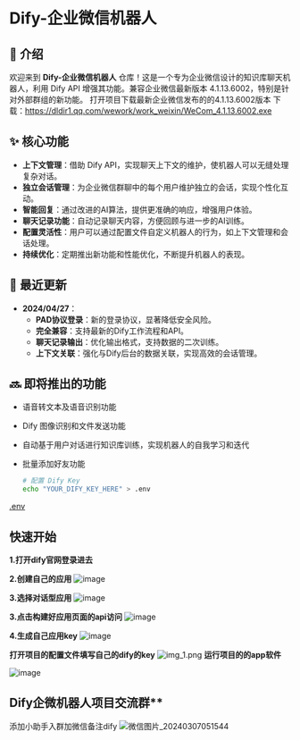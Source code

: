 # Dify-企业微信机器人

## 📌 介绍

欢迎来到 **Dify-企业微信机器人** 仓库！这是一个专为企业微信设计的知识库聊天机器人，利用 Dify API 增强其功能。兼容企业微信最新版本 4.1.13.6002，特别是针对外部群组的新功能。
打开项目下载最新企业微信发布的的4.1.13.6002版本 下载：https://dldir1.qq.com/wework/work_weixin/WeCom_4.1.13.6002.exe
## ✨ 核心功能

- **上下文管理**：借助 Dify API，实现聊天上下文的维护，使机器人可以无缝处理复杂对话。
- **独立会话管理**：为企业微信群聊中的每个用户维护独立的会话，实现个性化互动。
- **智能回复**：通过改进的AI算法，提供更准确的响应，增强用户体验。
- **聊天记录功能**：自动记录聊天内容，方便回顾与进一步的AI训练。
- **配置灵活性**：用户可以通过配置文件自定义机器人的行为，如上下文管理和会话处理。
- **持续优化**：定期推出新功能和性能优化，不断提升机器人的表现。

## 🚀 最近更新

- **2024/04/27**：
    - **PAD协议登录**：新的登录协议，显著降低安全风险。
    - **完全兼容**：支持最新的Dify工作流程和API。
    - **聊天记录输出**：优化输出格式，支持数据的二次训练。
    - **上下文关联**：强化与Dify后台的数据关联，实现高效的会话管理。

## 🔜 即将推出的功能

- 语音转文本及语音识别功能
- Dify 图像识别和文件发送功能
- 自动基于用户对话进行知识库训练，实现机器人的自我学习和迭代
- 批量添加好友功能

   ```bash
   # 配置 Dify Key
   echo "YOUR_DIFY_KEY_HERE" > .env
[.env](.env)
## 快速开始

**1.打开dify官网登录进去**

**2.创建自己的应用**
![image](https://github.com/luolin-ai/Dify-Enterprise-WeChat-bot/assets/135555634/79509f35-2c98-4742-8860-006d286cb694)

**3.选择对话型应用**
![image](https://github.com/luolin-ai/Dify-Enterprise-WeChat-bot/assets/135555634/f871a335-012b-4d43-af4f-1851c3ad2534)

**3.点击构建好应用页面的api访问**
![image](https://github.com/luolin-ai/Dify-Enterprise-WeChat-bot/assets/135555634/58b5010d-996d-430a-abe8-41066814c7b4)

**4.生成自己应用key**
![image](https://github.com/luolin-ai/Dify-Enterprise-WeChat-bot/assets/135555634/2961ed63-bc6c-4a71-ab8e-88be9d424c27)

**打开项目的配置文件填写自己的dify的key**
![img_1.png](img_1.png)
**运行项目的的app软件**


![image](https://github.com/luolin-ai/Dify-Enterprise-WeChat-bot/assets/135555634/fecd6610-3462-4137-b420-ba98cbb9058f)


## Dify企微机器人项目交流群**

添加小助手入群加微信备注dify
![微信图片_20240307051544](https://github.com/luolin-ai/Dify-Enterprise-WeChat-bot/assets/135555634/279afe8d-c602-4dcb-b16c-f0d7fdc4b23d)
